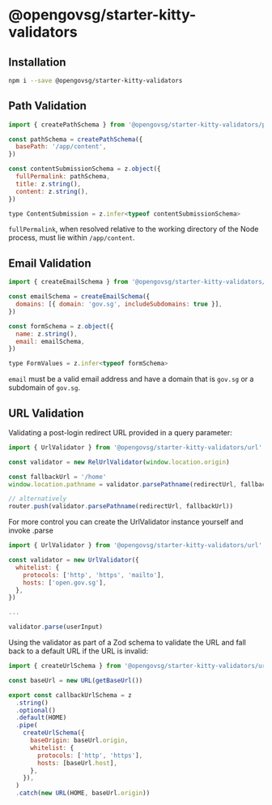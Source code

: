 # @opengovsg/starter-kitty-validators

## Installation

```bash
npm i --save @opengovsg/starter-kitty-validators
```

## Path Validation

```javascript
import { createPathSchema } from '@opengovsg/starter-kitty-validators/path'

const pathSchema = createPathSchema({
  basePath: '/app/content',
})

const contentSubmissionSchema = z.object({
  fullPermalink: pathSchema,
  title: z.string(),
  content: z.string(),
})

type ContentSubmission = z.infer<typeof contentSubmissionSchema>
```

`fullPermalink`, when resolved relative to the working directory of the Node process, must lie within `/app/content`.

## Email Validation

```javascript
import { createEmailSchema } from '@opengovsg/starter-kitty-validators/email'

const emailSchema = createEmailSchema({
  domains: [{ domain: 'gov.sg', includeSubdomains: true }],
})

const formSchema = z.object({
  name: z.string(),
  email: emailSchema,
})

type FormValues = z.infer<typeof formSchema>
```

`email` must be a valid email address and have a domain that is `gov.sg` or a subdomain of `gov.sg`.

## URL Validation

Validating a post-login redirect URL provided in a query parameter:

```javascript
import { UrlValidator } from '@opengovsg/starter-kitty-validators/url'

const validator = new RelUrlValidator(window.location.origin)
```

```javascript
const fallbackUrl = '/home'
window.location.pathname = validator.parsePathname(redirectUrl, fallbackUrl)

// alternatively
router.push(validator.parsePathname(redirectUrl, fallbackUrl))
```

For more control you can create the UrlValidator instance yourself and invoke .parse

```javascript
import { UrlValidator } from '@opengovsg/starter-kitty-validators/url'

const validator = new UrlValidator({
  whitelist: {
    protocols: ['http', 'https', 'mailto'],
    hosts: ['open.gov.sg'],
  },
})

...

validator.parse(userInput)
```

Using the validator as part of a Zod schema to validate the URL and fall back to a default URL if the URL is invalid:

```javascript
import { createUrlSchema } from '@opengovsg/starter-kitty-validators/url'

const baseUrl = new URL(getBaseUrl())

export const callbackUrlSchema = z
  .string()
  .optional()
  .default(HOME)
  .pipe(
    createUrlSchema({
      baseOrigin: baseUrl.origin,
      whitelist: {
        protocols: ['http', 'https'],
        hosts: [baseUrl.host],
      },
    }),
  )
  .catch(new URL(HOME, baseUrl.origin))
```
